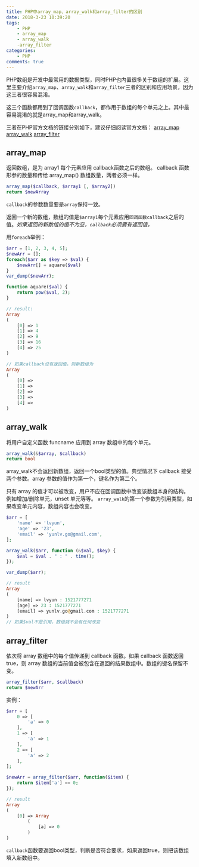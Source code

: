 ```yaml
---
title: PHP中array_map、array_walk和array_filter的区别
date: 2018-3-23 10:39:20
tags:
    - PHP
    - array_map
    - array_walk
    -array_filter
categories:
    - PHP
comments: true
---
```


PHP数组是开发中最常用的数据类型，同时PHP也内置很多关于数组的扩展。这里主要介绍`array_map`、`array_walk`和`array_filter`三者的区别和应用场景，因为这三者很容易混淆。

这三个函数都用到了回调函数`callback`，都作用于数组的每个单元之上。其中最容易混淆的就是array_map和array_walk。

三者在PHP官方文档的链接分别如下，建议仔细阅读官方文档：
[array_map](http://php.net/manual/zh/function.array-map.php)
[array_walk](http://php.net/manual/zh/function.array-walk.php)
[array_filter](http://php.net/manual/zh/function.array-filter.php)


## array_map

返回数组，是为 array1 每个元素应用 callback函数之后的数组。 callback 函数形参的数量和传给 array_map() 数组数量，两者必须一样。
```php
array_map($callback, $array1 [, $array2])
return $newArray
```

`callback`的参数数量要是`array`保持一致。

返回一个新的数组，数组的值是`$array1`每个元素应用`回调函数callback`之后的值。*如果返回的新数组的值不为空，`callback`必须要有返回值。*

用`foreach`举例：
```php
$arr = [1, 2, 3, 4, 5];
$newArr = [];
foreach($arr as $key => $val) {
    $newArr[] = aquare($val)
}
var_dump($newArr);

function aquare($val) {
    return pow($val, 2);
}

// result:
Array
(
    [0] => 1
    [1] => 4
    [2] => 9
    [3] => 16
    [4] => 25
)

// 如果callback没有返回值。则新数组为
Array
(
    [0] =>
    [1] =>
    [2] =>
    [3] =>
    [4] =>
)
```

## array_walk

将用户自定义函数 funcname 应用到 array 数组中的每个单元。

```php
array_walk(&$array, $callback)
return bool
```

array_walk不会返回新数组，返回一个bool类型的值。典型情况下 callback 接受两个参数。array 参数的值作为第一个，键名作为第二个。

只有 array 的值才可以被改变，用户不应在回调函数中改变该数组本身的结构。例如增加/删除单元，unset 单元等等。
`array_walk`的第一个参数为引用类型，如果改变单元内容，数组内容也会改变。

```php
$arr = [
    'name' => 'lvyun',
    'age' => '23',
    'email' => 'yunlv.go@gmail.com',
];

array_walk($arr, function (&$val, $key) {
    $val = $val . " : " . time();
});

var_dump($arr);

// result
Array
(
    [name] => lvyun : 1521777271
    [age] => 23 : 1521777271
    [email] => yunlv.go@gmail.com : 1521777271
)
// 如果$val不是引用，数组就不会有任何改变
```

## array_filter

依次将 array 数组中的每个值传递到 callback 函数。如果 callback 函数返回 true，则 array 数组的当前值会被包含在返回的结果数组中。数组的键名保留不变。
```php
array_filter($arr, $callback)
return $newArr
```

实例：
```php
$arr = [
    0 => [
        'a' => 0
    ],
    1 => [
        'a' => 1
    ],
    2 => [
        'a' => 2
    ],
];

$newArr = array_filter($arr, function($item) {
    return $item['a'] == 0;
});

// result
Array
(
    [0] => Array
        (
            [a] => 0
        )
)
```

`callback`函数要返回bool类型，判断是否符合要求，如果返回true，则把该数组填入新数组中。
